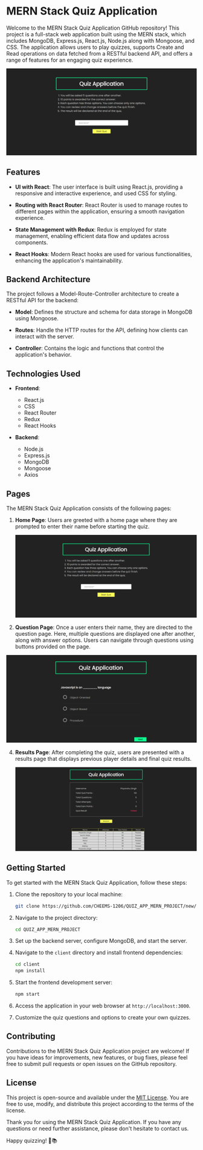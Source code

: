 # MERN Stack Quiz Application

Welcome to the MERN Stack Quiz Application GitHub repository!
 This project is a full-stack web application built using the MERN stack, which includes MongoDB, Express.js, React.js, Node.js along with Mongoose, and CSS. 
 The application allows users to play quizzes, supports Create and Read operations on data fetched from a RESTful backend API, and offers a range of features for an engaging quiz experience.

 ![App Image](https://github.com/CHEEMS-1206/QUIZ_APP_MERN_PROJECT/blob/master/projectImages/landingPage.png)

## Features

- **UI with React**: The user interface is built using React.js, providing a responsive and interactive experience, and used CSS for styling.

- **Routing with React Router**: React Router is used to manage routes to different pages within the application, ensuring a smooth navigation experience.

- **State Management with Redux**: Redux is employed for state management, enabling efficient data flow and updates across components.

- **React Hooks**: Modern React hooks are used for various functionalities, enhancing the application's maintainability.

## Backend Architecture

The project follows a Model-Route-Controller architecture to create a RESTful API for the backend:

- **Model**: Defines the structure and schema for data storage in MongoDB using Mongoose.

- **Routes**: Handle the HTTP routes for the API, defining how clients can interact with the server.

- **Controller**: Contains the logic and functions that control the application's behavior.

## Technologies Used

- **Frontend**:
  - React.js
  - CSS
  - React Router
  - Redux
  - React Hooks

- **Backend**:
  - Node.js
  - Express.js
  - MongoDB
  - Mongoose
  - Axios

## Pages

The MERN Stack Quiz Application consists of the following pages:

1. **Home Page**: Users are greeted with a home page where they are prompted to enter their name before starting the quiz.

   ![App Image](https://github.com/CHEEMS-1206/QUIZ_APP_MERN_PROJECT/blob/master/projectImages/landingPage.png)

3. **Question Page**: Once a user enters their name, they are directed to the question page. Here, multiple questions are displayed one after another, along with answer options. Users can navigate through questions using buttons provided on the page.

  ![Questions Page](https://github.com/CHEEMS-1206/QUIZ_APP_MERN_PROJECT/blob/master/projectImages/questionsPage.png)


4. **Results Page**: After completing the quiz, users are presented with a results page that displays previous player details and final quiz results.

     ![Results Page](https://github.com/CHEEMS-1206/QUIZ_APP_MERN_PROJECT/blob/master/projectImages/resultsPage.png)

## Getting Started

To get started with the MERN Stack Quiz Application, follow these steps:

1. Clone the repository to your local machine:

   ```bash
   git clone https://github.com/CHEEMS-1206/QUIZ_APP_MERN_PROJECT/new/master.git
   ```

2. Navigate to the project directory:

   ```bash
   cd QUIZ_APP_MERN_PROJECT
   ```

3. Set up the backend server, configure MongoDB, and start the server.

4. Navigate to the `client` directory and install frontend dependencies:

   ```bash
   cd client
   npm install
   ```

5. Start the frontend development server:

   ```bash
   npm start
   ```

6. Access the application in your web browser at `http://localhost:3000`.

7. Customize the quiz questions and options to create your own quizzes.

## Contributing

Contributions to the MERN Stack Quiz Application project are welcome! If you have ideas for improvements, new features, or bug fixes, please feel free to submit pull requests or open issues on the GitHub repository.

## License

This project is open-source and available under the [MIT License](LICENSE). You are free to use, modify, and distribute this project according to the terms of the license.

Thank you for using the MERN Stack Quiz Application. If you have any questions or need further assistance, please don't hesitate to contact us.

Happy quizzing! 🧠📚
